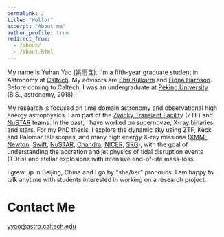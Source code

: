 ```yaml
---
permalink: /
title: "Hello!"
excerpt: "About me"
author_profile: true
redirect_from: 
  - /about/
  - /about.html
---
```


My name is Yuhan Yao (姚雨含). I'm a fifth-year graduate student in Astronomy at  [Caltech](https://www.caltech.edu/). My advisors are [Shri Kulkarni](https://sites.astro.caltech.edu/~srk/) and [Fiona Harrison](http://www.srl.caltech.edu/personnel/fiona/). Before coming to Caltech, I was an undergraduate at [Peking University](https://english.pku.edu.cn/) (B.S., astronomy, 2018). 

My research is focused on time domain astronomy and observational high energy astrophysics. I am part of the [Zwicky Transient Facility](http://www.ptf.caltech.edu/ztf) (ZTF) and [NuSTAR](https://heag.caltech.edu/) teams. In the past, I have worked on supernovae, X-ray binaries, and stars. For my PhD thesis, I explore the dynamic sky using ZTF, Keck and Palomar telescopes, and many high energy X-ray missions ([XMM-Newton](https://www.cosmos.esa.int/web/xmm-newton/), [Swift](https://swift.gsfc.nasa.gov/), [NuSTAR](https://www.nustar.caltech.edu/),    [Chandra](https://chandra.harvard.edu/), [NICER](https://heasarc.gsfc.nasa.gov/docs/nicer/),    [SRG](https://en.wikipedia.org/wiki/Spektr-RG)), with the goal of understanding the accretion and jet physics of tidal disruption events (TDEs) and stellar explosions with intensive end-of-life mass-loss.

I grew up in Beijing, China and I go by "she/her" pronouns. I am happy to talk anytime with students interested in working on a research project.


Contact Me
======
yyao@astro.caltech.edu
